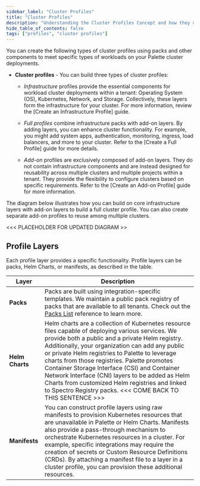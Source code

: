 ```yaml
---
sidebar_label: "Cluster Profiles"
title: "Cluster Profiles"
description: "Understanding the Cluster Profiles Concept and how they make Spectro Cloud powerful"
hide_table_of_contents: false
tags: ["profiles", "cluster profiles"]
---
```


You can create the following types of cluster profiles using packs and other components to meet specific types of workloads on your Palette cluster deployments. 

- **Cluster profiles** - You can build three types of cluster profiles:

  - *Infrastructure* profiles provide the essential components for workload cluster deployments within a tenant: Operating System (OS), Kubernetes, Network, and Storage. Collectively, these layers form the infrastructure for your cluster. For more information, review the [Create an Infrastructure Profile] guide.
 
  - *Full profiles* combine infrastructure packs with add-on layers. By adding layers, you can enhance cluster functionality. For example, you might add system apps, authentication, monitoring, ingress, load balancers, and more to your cluster. Refer to the [Create a Full Profile] guide for more details.

  - *Add-on* profiles are exclusively composed of add-on layers. They do not contain infrastructure components and are instead designed for reusability across multiple clusters and multiple projects within a tenant. They provide the flexibility to configure clusters based on specific requirements. Refer to the [Create an Add-on Profile] guide for more information.

The diagram below illustrates how you can build on core infrastructure layers with add-on layers to build a full cluster profile. You can also create separate add-on profiles to reuse among multiple clusters.

<<< PLACEHOLDER FOR UPDATED DIAGRAM >>


## Profile Layers

Each profile layer provides a specific functionality. Profile layers can be packs, Helm Charts, or manifests, as described in the table.

| **Layer** | **Description** |
|-----------|---------------------------|
| **Packs** | Packs are built using integration-specific templates. We maintain a public pack registry of packs that are available to all tenants. Check out the [Packs List](/integrations) reference to learn more. |
| **Helm Charts** | Helm charts are a collection of Kubernetes resource files capable of deploying various services. We provide both a public and a private Helm registry. Additionally, your organization can add any public or private Helm registries to Palette to leverage charts from those registries. Palette promotes Container Storage Interface (CSI) and Container Network Interface (CNI) layers to be added as Helm Charts from customized Helm registries and linked to Spectro Registry packs. <<< COME BACK TO THIS SENTENCE >>> |
| **Manifests** | You can construct profile layers using raw manifests to provision Kubernetes resources that are unavailable in Palette or Helm Charts. Manifests also provide a pass-through mechanism to orchestrate Kubernetes resources in a cluster. For example, specific integrations may require the creation of secrets or Custom Resource Definitions (CRDs). By attaching a manifest file to a layer in a cluster profile, you can provision these additional resources. |



